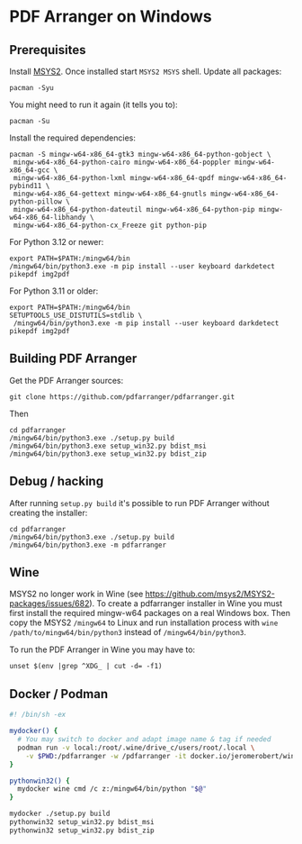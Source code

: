 # PDF Arranger on Windows

## Prerequisites

Install [MSYS2](http://www.msys2.org). Once installed start `MSYS2 MSYS` shell.
Update all packages: 

```
pacman -Syu
```

You might need to run it again (it tells you to):

```
pacman -Su
```

Install the required dependencies:

```
pacman -S mingw-w64-x86_64-gtk3 mingw-w64-x86_64-python-gobject \
 mingw-w64-x86_64-python-cairo mingw-w64-x86_64-poppler mingw-w64-x86_64-gcc \
 mingw-w64-x86_64-python-lxml mingw-w64-x86_64-qpdf mingw-w64-x86_64-pybind11 \
 mingw-w64-x86_64-gettext mingw-w64-x86_64-gnutls mingw-w64-x86_64-python-pillow \
 mingw-w64-x86_64-python-dateutil mingw-w64-x86_64-python-pip mingw-w64-x86_64-libhandy \
 mingw-w64-x86_64-python-cx_Freeze git python-pip
```

For Python 3.12 or newer:

```
export PATH=$PATH:/mingw64/bin
/mingw64/bin/python3.exe -m pip install --user keyboard darkdetect pikepdf img2pdf
```

For Python 3.11 or older:

```
export PATH=$PATH:/mingw64/bin
SETUPTOOLS_USE_DISTUTILS=stdlib \
 /mingw64/bin/python3.exe -m pip install --user keyboard darkdetect pikepdf img2pdf
```

## Building PDF Arranger

Get the PDF Arranger sources:

```
git clone https://github.com/pdfarranger/pdfarranger.git
```

Then

```
cd pdfarranger
/mingw64/bin/python3.exe ./setup.py build
/mingw64/bin/python3.exe setup_win32.py bdist_msi
/mingw64/bin/python3.exe setup_win32.py bdist_zip
```

## Debug / hacking

After running `setup.py build` it's possible to run PDF Arranger without creating the installer:

```
cd pdfarranger
/mingw64/bin/python3.exe ./setup.py build
/mingw64/bin/python3.exe -m pdfarranger
```

## Wine

MSYS2 no longer work in Wine (see <https://github.com/msys2/MSYS2-packages/issues/682>). To
create a pdfarranger installer in Wine you must first install the required mingw-w64 packages
on a real Windows box. Then copy the MSYS2 `/mingw64` to Linux and run installation process with
`wine /path/to/mingw64/bin/python3` instead of `/mingw64/bin/python3`.

To run the PDF Arranger in Wine you may have to:

```
unset $(env |grep ^XDG_ | cut -d= -f1)
```

## Docker / Podman

```bash
#! /bin/sh -ex

mydocker() {
  # You may switch to docker and adapt image name & tag if needed
  podman run -v local:/root/.wine/drive_c/users/root/.local \
    -v $PWD:/pdfarranger -w /pdfarranger -it docker.io/jeromerobert/wine-mingw64:1.8.1 "$@"
}

pythonwin32() {
  mydocker wine cmd /c z:/mingw64/bin/python "$@"
}

mydocker ./setup.py build
pythonwin32 setup_win32.py bdist_msi
pythonwin32 setup_win32.py bdist_zip
```
